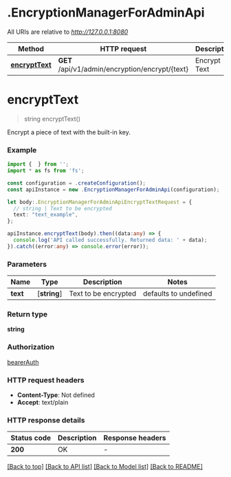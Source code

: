 # .EncryptionManagerForAdminApi

All URIs are relative to *http://127.0.0.1:8080*

Method | HTTP request | Description
------------- | ------------- | -------------
[**encryptText**](EncryptionManagerForAdminApi.md#encryptText) | **GET** /api/v1/admin/encryption/encrypt/{text} | Encrypt Text


# **encryptText**
> string encryptText()

Encrypt a piece of text with the built-in key.

### Example


```typescript
import {  } from '';
import * as fs from 'fs';

const configuration = .createConfiguration();
const apiInstance = new .EncryptionManagerForAdminApi(configuration);

let body:.EncryptionManagerForAdminApiEncryptTextRequest = {
  // string | Text to be encrypted
  text: "text_example",
};

apiInstance.encryptText(body).then((data:any) => {
  console.log('API called successfully. Returned data: ' + data);
}).catch((error:any) => console.error(error));
```


### Parameters

Name | Type | Description  | Notes
------------- | ------------- | ------------- | -------------
 **text** | [**string**] | Text to be encrypted | defaults to undefined


### Return type

**string**

### Authorization

[bearerAuth](README.md#bearerAuth)

### HTTP request headers

 - **Content-Type**: Not defined
 - **Accept**: text/plain


### HTTP response details
| Status code | Description | Response headers |
|-------------|-------------|------------------|
**200** | OK |  -  |

[[Back to top]](#) [[Back to API list]](README.md#documentation-for-api-endpoints) [[Back to Model list]](README.md#documentation-for-models) [[Back to README]](README.md)



